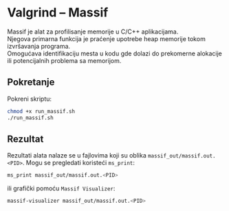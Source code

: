 # Valgrind – Massif

Massif je alat za profilisanje memorije u C/C++ aplikacijama.  
Njegova primarna funkcija je praćenje upotrebe heap memorije tokom izvršavanja programa.  
Omogućava identifikaciju mesta u kodu gde dolazi do prekomerne alokacije ili potencijalnih problema sa memorijom.

## Pokretanje

Pokreni skriptu:

```bash
chmod +x run_massif.sh
./run_massif.sh
```

## Rezultat

Rezultati alata nalaze se u fajlovima koji su oblika `massif_out/massif.out.<PID>`.
Mogu se pregledati koristeći ```ms_print```:

```bash
ms_print massif_out/massif.out.<PID>
```
ili grafički pomoću ```Massif Visualizer```:

```bash
massif-visualizer massif_out/massif.out.<PID>
```